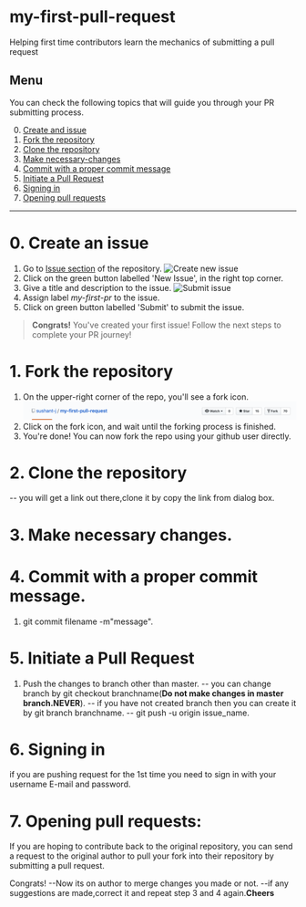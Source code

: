 # my-first-pull-request
Helping first time contributors learn the mechanics of submitting a pull request

## Menu
You can check the following topics that will guide you through your PR submitting process.

0. [Create and issue](#0-create-an-issue)
1. [Fork the repository](#1-fork-the-repository)
2. [Clone the repository](#2-clone-the-repository)
3. [Make necessary-changes](#3-make-necessary-changes)
4. [Commit with a proper commit message](#4-commit-with-a-proper-commit-message)
5. [Initiate a Pull Request](#5-initiate-a-pull-request)
6. [Signing in](#6-signing-in)
7. [Opening pull requests](#7-opening-pull-requests)

-----------

# 0. Create an issue
1. Go to [Issue section](https://github.com/sushant-j/my-first-pull-request/issues) of the repository.
![Create new issue](https://raw.githubusercontent.com/sushant-j/my-first-pull-request/master/images/DEMO%20-%2001.png)
2. Click on the green button labelled 'New Issue', in the right top corner.
3. Give a title and description to the issue. 
![Submit issue](https://raw.githubusercontent.com/sushant-j/my-first-pull-request/master/images/DEMO%20-%2002.png)
1. Assign label _my-first-pr_ to the issue. 
1. Click on green button labelled 'Submit' to submit the issue.    
 
> **Congrats!** You've created your first issue! Follow the next steps to complete your PR journey! 

# 1. Fork the repository

1. On the upper-right corner of the repo, you'll see a fork icon.
![fork icon](./images/DEMO-03.png)
2. Click on the fork icon, and wait until the forking process is finished.
3. You're done! You can now fork the repo using your github user directly.


# 2. Clone the repository
   -- you will get a link out there,clone it by copy the link from dialog box.


# 3. Make necessary changes.


# 4. Commit with a proper commit message.
1. git commit filename -m"message".
 
# 5. Initiate a Pull Request
   1. Push the changes to branch other than master.
   	-- you can change branch by git checkout branchname(<b>Do not make changes in master branch.NEVER</b>).	
  	-- if you have not created branch then you can create it by git branch branchname.
 	-- git push -u origin issue_name.


# 6. Signing in
if you are pushing request for the 1st time you need to sign in with your username E-mail and password.

# 7. Opening pull requests:
If you are hoping to contribute back to the original repository, you can send a request to the original author to pull your fork into their repository by submitting a pull request.

Congrats!
--Now its on author to merge changes you made or not.
--if any suggestions are made,correct it and repeat step 3 and 4 again.<b>Cheers</b>


  
